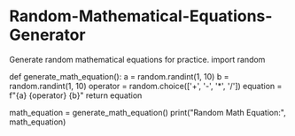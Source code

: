 # Random-Mathematical-Equations-Generator
Generate random mathematical equations for practice.
import random

def generate_math_equation():
    a = random.randint(1, 10)
    b = random.randint(1, 10)
    operator = random.choice(['+', '-', '*', '/'])
    equation = f"{a} {operator} {b}"
    return equation

math_equation = generate_math_equation()
print("Random Math Equation:", math_equation)
